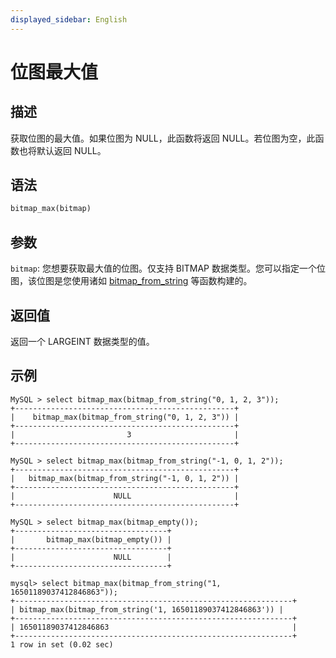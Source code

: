 ```yaml
---
displayed_sidebar: English
---
```


# 位图最大值

## 描述

获取位图的最大值。如果位图为 NULL，此函数将返回 NULL。若位图为空，此函数也将默认返回 NULL。

## 语法

```Haskell
bitmap_max(bitmap)
```

## 参数

`bitmap`: 您想要获取最大值的位图。仅支持 BITMAP 数据类型。您可以指定一个位图，该位图是您使用诸如 [bitmap_from_string](bitmap_from_string.md) 等函数构建的。

## 返回值

返回一个 LARGEINT 数据类型的值。

## 示例

```Plain
MySQL > select bitmap_max(bitmap_from_string("0, 1, 2, 3"));
+-------------------------------------------------+
|    bitmap_max(bitmap_from_string("0, 1, 2, 3")) |
+-------------------------------------------------+
|                         3                       |
+-------------------------------------------------+

MySQL > select bitmap_max(bitmap_from_string("-1, 0, 1, 2"));
+-------------------------------------------------+
|   bitmap_max(bitmap_from_string("-1, 0, 1, 2")) |
+-------------------------------------------------+
|                      NULL                       |
+-------------------------------------------------+

MySQL > select bitmap_max(bitmap_empty());
+----------------------------------+
|       bitmap_max(bitmap_empty()) |
+----------------------------------+
|                      NULL        |
+----------------------------------+

mysql> select bitmap_max(bitmap_from_string("1, 16501189037412846863"));
+--------------------------------------------------------------+
| bitmap_max(bitmap_from_string('1, 16501189037412846863')) |
+--------------------------------------------------------------+
| 16501189037412846863                                         |
+--------------------------------------------------------------+
1 row in set (0.02 sec)
```
